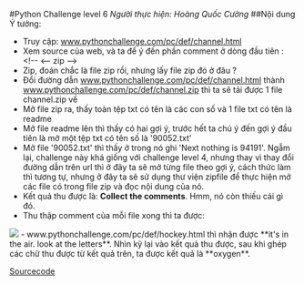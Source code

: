 #Python Challenge level 6
*Người thực hiện: Hoàng Quốc Cường*
##Nội dung
Ý tưởng:
- Truy cập: www.pythonchallenge.com/pc/def/channel.html
- Xem source của web, và ta để ý đến phần comment ở dòng đầu tiên : \<\!-- <\-\- zip -->
- Zip, đoán chắc là file zip rồi, nhưng lấy file zip đó ở đâu ?
- Đổi đường dẫn www.pythonchallenge.com/pc/def/channel.html thành www.pythonchallenge.com/pc/def/channel.zip thì ta sẽ tải được 1 file channel.zip về
- Mở file zip ra, thấy toàn tệp txt có tên là các con số và 1 file txt có tên là readme
- Mở file readme lên thì thấy có hai gợi ý, trước hết ta chú ý đến gợi ý đầu tiên là mở một tệp txt có tên số là '90052.txt'
- Mở file '90052.txt' thì thấy ở trong nó ghi 'Next nothing is 94191'. Ngẫm lại, challenge này khá giống với challenge level 4, nhưng thay vì thay đổi đường dẫn trên url thì ở đây ta sẽ mở từng file theo gợi ý, cách thức làm thì tương tự, nhưng ở đây ta sẽ sử dụng thư viện zipfile để thực hiện mở các file có trong file zip và đọc nội dung của nó.
- Kết quả thu được là: **Collect the comments**. Hmm, nó còn thiếu cái gì đó.
- Thu thập comment của mỗi file xong thì ta được:
<img src = "http://i.imgur.com/ubrSVx0.png">
- www.pythonchallenge.com/pc/def/hockey.html thì nhận được **it's in the air. look at the letters**. Nhìn kỹ lại vào kết quả thu được, sau khi ghép các chữ thu được từ kết quả trên, ta được kết quả là **oxygen**.

[Sourcecode](#)
